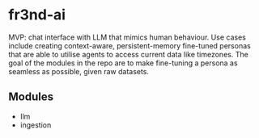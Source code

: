 # fr3nd-ai

MVP: chat interface with LLM that mimics human behaviour. Use cases include creating context-aware, persistent-memory fine-tuned personas that are able to utilise agents to access current data like timezones. The goal of the modules in the repo are to make fine-tuning a persona as seamless as possible, given raw datasets.

## Modules

- llm
- ingestion
